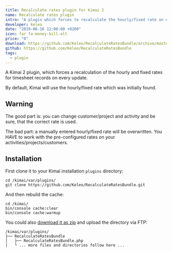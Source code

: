 ```yaml
---
title: Recalculate rates plugin for Kimai 2
name: Recalculate rates plugin
intro: "A plugin which forces to recalculate the hourly/fixed rate on every timesheet update"
developer: keleo
date: "2019-06-16 12:00:00 +0200"
icon: far fa-money-bill-alt
price: "0"
download: https://github.com/Keleo/RecalculateRatesBundle/archive/master.zip
github: https://github.com/Keleo/RecalculateRatesBundle
tags:
  - plugin
---
```


A Kimai 2 plugin, which forces a recalculation of the hourly and fixed rates for timesheet records on every update.

By default, Kimai will use the hourly/fixed rate which was initially found.

## Warning

The good part is: you can change customer/project and activity and be sure, that the correct rate is used.

The bad part: a manually entered hourly/fixed rate will be overwritten. You HAVE to work with the pre-configured rates on your activities/projects/customers.  

## Installation

First clone it to your Kimai installation `plugins` directory:
```
cd /kimai/var/plugins/
git clone https://github.com/Keleo/RecalculateRatesBundle.git
```

And then rebuild the cache: 
```
cd /kimai/
bin/console cache:clear
bin/console cache:warmup
```

You could also [download it as zip](https://github.com/keleo/RecalculateRatesBundle/archive/master.zip) and upload the directory via FTP:

```
/kimai/var/plugins/
├── RecalculateRatesBundle
│   ├── RecalculateRatesBundle.php
|   └ ... more files and directories follow here ... 
```
